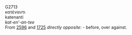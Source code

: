 G2713  
κατέναντι  
katenanti  
*kat-en‘-an-tee*  
From [2596](g2596) and [1725](g1725) *directly* *opposite:* - before,
over against.  
